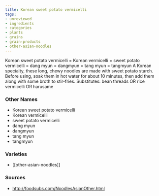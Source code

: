 ```yaml
---
title: Korean sweet potato vermicelli
tags:
- unreviewed
- ingredients
- categories
- plants
- grains
- grain-products
- other-asian-noodles
---
```

Korean sweet potato vermicelli = Korean vermicelli = sweet potato vermicelli = dang myun = dangmyun = tang myun = tangmyun A Korean specialty, these long, chewy noodles are made with sweet potato starch. Before using, soak them in hot water for about 10 minutes, then add them along with some broth to stir-fries. Substitutes: bean threads OR rice vermicelli OR harusame

### Other Names

* Korean sweet potato vermicelli
* Korean vermicelli
* sweet potato vermicelli
* dang myun
* dangmyun
* tang myun
* tangmyun

### Varieties

* [[other-asian-noodles]]

### Sources
* http://foodsubs.com/NoodlesAsianOther.html
